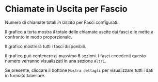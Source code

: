 # Chiamate in Uscita per Fascio

Numero di chiamate totali *in Uscita* per Fasci configurati.

Il grafico a torta mostra il totale delle chiamate uscite dai fasci e le mette 
a confronto in modo proporzionale.

Il grafico mostrerà tutti i fasci disponibili.

Il grafico può contenere al massimo 8 sezioni. I fasci eccedenti questo numero
verranno visualizzati in una sezione `Altri`.

Se presente, cliccare il bottone `Mostra dettagli` per visualizzare tutti i dati
in formato tabellare.
